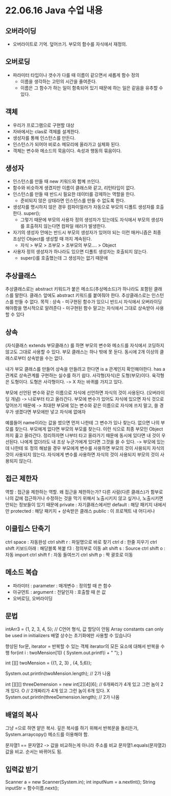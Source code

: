 # 22.06.16 Java 수업 내용

## 오버라이딩

- 오버라이트로 기억. 덮어쓰기. 부모의 함수를 자식에서 재정의.



## 오버로딩

- 파라미터 타입이나 갯수가 다를 때 이름이 같으면서 새롭게 함수 정의
    - 이름을 생각하는 고민의 시간을 줄여준다.
    - 이름은 그 함수가 하는 일이 함축되어 있기 때문에 하는 일은 같음을 유추할 수 있다.



## 객체

- 우리가 프로그램으로 구현할 대상
- 자바에서는 clas로 객체를 설계한다.
- 생성자를 통해 인스턴스를 만든다.
- 인스턴스가 되어야 비로소 메모리에 올라가고 실체화 된다.
- 객체는 변수와 메소드의 묵음이다. 속성과 행동의 묶음이다.



## 생성자

- 인스턴스를 만들 때 new 키워드와 함꼐 쓰인다.
- 함수와 비슷하게 생겼지만 이름이 클래스와 같고, 리턴타입이 없다.
- 인스턴스를 만들 때 반드시 필요한 데이터를 강제하는 역할을 한다.
    - 준비되지 않은 상태라면 인스턴스를 만들 수 없도록 한다.
- 생성자를 명시하지 않은 경우 컴파이얼러가 자동으로 부모의 디폴트 생성자를 호출한다. super();
    - 그렇기 때문에 부모의 사용자 정의 생성자가 있는데도 자식에서 부모의 생성자를 호출하지 않는다면 컴파일 에러가 발생한다.
- 자기의 생성자 안에는 반드시 부모의 생성자가 있어야 되는 이런 매커니즘은 최종 조상인 Object를 생성할 때 까지 계속된다.
    - 자식 > 부모 > 조부모 > 조부모의 부모.... > Object
- 사용자 정의 생성자가 하나라도 있으면 디폴트 생성자는 호출되지 않는다.
    - super()를 호출했는데 그 생성자는 없기 때문에



## 추상클래스

추상클래스로는  abstract 키워드가 붙은 메소드(추상메소드)가 하나라도 포함된 클래스를 말한다.
클래스 앞에도 abstract 키워드를 붙여줘야 한다.
추상클래스로는 인스턴스를 만들 수 없다.
목적 : 상속
    - 미구현된 함수가 있으니 반드시 자식에서 오버라이딩 해야함을 명시적으로 알려준다
    - 미구현된 함수 말고는 자식에서 그대로 상속받아 사용할 수 있다



## 상속

(자식클래스 extends 부모클래스) 를 하면 부모의 변수와 메소드를 자식에서 코딩하지 않고도 그대로 사용할 수 있다.
부모 클래스는 하나 밖에 못 둔다. 동시에 2개 이상의 클래스로부터 상속받을 수는 없다.

내가 부모 클래스를 만들어 상속을 만들려고 한다면 is a 관계인지 확인해야한다.
has a 관계로 상속관계를 구현하는 실수를 하기 쉽다.
사각형(자식)은 도형(부모)이다.
육각형은 도형이다.
도형은 사각형이다. -> X
차는 바퀴를 가지고 있다.

부모에 선언된 변수와 같은 이름으로 자식에 선언하면 자식의 것이 사용된다. (오버라이딩 개념)
-> 나로부터 타고 올라간다.
부모에 변수가 있어도 자식에 있으면 자식 것으로 덮어쓰기 때문에
-> 최대한 부모에 있는 변수와 같은 이름으로 자식에 쓰지 말고, 쓸 경우가 생겼다면 부모에만 넣고 자식에 없애자


예를들어 name이라는 값을 썼으면 먼저 나한테 그 변수가 있나 찾는다.
없으면 나의 부모를 찾는다.
부모에게 없다면 부모의 부모를 찾는다.
이런 식으로 최종 부모인 Object까지 훑고 올라간다.
정리하자면 나부터 타고 올라가기 때문에 동시에 있다면 내 것이 우선된다.
나에게 없더라도 내 조상 누군가에게 있다면 그것을 쓸 수 있다.
-> 부모에 있는데 나한테 또 정의 해놨을 경우
부모에게 변수를 사용하면 부모의 것이 사용되지 자식의 것이 사용되지 않는다.
자식에게 변수를 사용하면 자식의 것이 사용되지 부모의 것이 사용되지 않는다.



## 접근 제한자

역할 : 접근을 제한하는 역할.
왜 접근을 제한하는가? 다른 사람(다른 클래스)가 함부로 나의 값에 접근하거나 수정하는 것을 막기 위해서
    노출시키지 않고 싶거나, 노출시키면 안되는 정보들이 있기 때문에
private : 자기클래스에서만
default : 해당 패키지 내에서만
protected : 해당 패키지 + 상속받은 클래스
public : 이 프로젝트 내 어디서나



## 이클립스 단축기

ctrl space : 자동완성
ctrl shift r : 파일명으로 바로 찾기
ctrl d : 한줄 지우기
ctrl shift 키보드아래 : 해당블록 복붙
f3 : 정의부로 이동
alt shift s : Source
ctrl shift o : 자동 import
ctrl shift f : 자동 들여쓰기
ctrl shift p : 짝 괄호로 이동



## 메소드 복습

- 파라미터 : parameter : 매개변수 : 정의할 때 쓴 함수
- 아규먼트 : argument : 전달인자 : 호출할 때 쓴 값
- 오버로딩, 오버라이딩



## 문법

intArr3 = {1, 2, 3, 4, 5}; // C언어 형식, 값 할당이 안됨
Array constants can only be used in initializers
배열 상수는 초기화에만 사용할 수 있습니다

향상된 for문, iterator = 반복할 수 있는 객체
iterator의 모든 요소에 대해서 반복을 수행
for(int i : twoMension[1]) {
	System.out.printf(i + " ");
}

int [][] twoMension  = {{1, 2, 3}
								, {4, 5,6}};
		
System.out.println(twoMension.length); // 2가 나옴

int [][][] threeDemension = new int[2][4][6];
// 6개짜리가 4개 있고 그런 놈이 2개 있다. O
// 2개짜리가 4개 있고 그런 놈이 6개 있다. X
System.out.println(threeDemension.length); // 2가 나옴



## 배열의 복사

그냥 =으로 하면 얕은 복사.
깊은 복사를 하기 위해서 반복문을 돌리든가, System.arraycopy() 메소드를 이용해야 함.

문자열1 == 문자열2 -> 값을 비교하는게 아니라 주소를 비교
문자열1.equals(문자열2) 값을 비교. 순서는 바뀌어도 됨.



## 입력값 받기
Scanner a = new Scanner(System.in);
int inputNum = a.nextInt();
String inputStr = 함수이름.next();